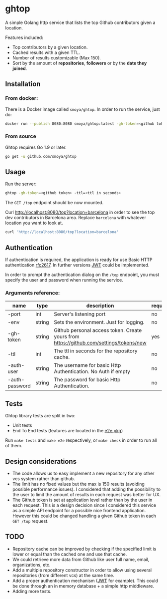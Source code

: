 # ghtop

A simple Golang http service that lists the top Github contributors given a location.

Features included:

* Top contributors by a given location.
* Cached results with a given TTL.
* Number of results customizable (Max 150).
* Sort by the amount of **repositories**, **followers** or by the **date they joined**. 

## Installation

### From docker:

There is a Docker image called `smoya/ghtop`. In order to run the service, just do:

```bash
docker run --publish 8080:8080 smoya/ghtop:latest -gh-token=<github token>
```

### From source

Ghtop requires Go 1.9 or later.
```bash
go get -u github.com/smoya/ghtop
```

## Usage

Run the server:

```bash
ghtop -gh-token=<github token> -ttl=<ttl in seconds>
```

The `GET /top` endpoint should be now mounted.

Curl [http://localhost:8080/top?location=barcelona](http://localhost:8080/top?location=barcelona) in order to see the top dev contributors in Barcelona area.
Replace `barcelona` with whatever location you want to look at. 

```bash
curl 'http://localhost:8080/top?location=barcelona'
```

## Authentication

If authentication is required, the application is ready for use Basic HTTP authentication [rfc2617](https://tools.ietf.org/html/rfc2617).
In further versions [JWT](https://jwt.io) could be implemented.

In order to prompt the authentication dialog on the `/top` endpoint, you must specify the user and password when running the service.

### Arguments reference:

| name           | type   | description                                                                             | required | default |
|----------------|--------|-----------------------------------------------------------------------------------------|----------|---------|
| -port          | int    | Server's listening port                                                                 | no       | 8080    |
| -env           | string | Sets the environment. Just for logging.                                                 | no       | prod    |
| -gh-token      | string | Github personal access token.  Create yours from https://github.com/settings/tokens/new | yes      |         |
| -ttl           | int    | The ttl in seconds for the repository cache.                                            | no       | 300     |
| -auth-user     | string | The username for basic Http Authentication. No Auth if empty                            | no       |         |
| -auth-password | string | The password for basic Http Authentication.                                             | no       |         |

## Tests

Ghtop library tests are split in two:

* Unit tests
* End To End tests (features are located in the [e2e pkg](pkg/e2e/features))

Run `make tests` and `make e2e` respectively, or `make check` in order to run all of them.

## Design considerations

* The code allows us to easy implement a new repository for any other vcs system rather than github.
* The limit has no fixed values but the max is 150 results (avoiding possible performance issues). I considered that adding the possibility to the user to 
limit the amount of results in each request was better for UX.
* The Github token is set at application level rather than by the user in each request. 
This is a design decision since I considered this service as a simple API endpoint for a possible nice frontend application.
However this could be changed handling a given Github token in each `GET /top` request.  

## TODO

* Repository cache can be improved by checking if the specified limit is lower or equal than the cached one and use that cache.
* We could retrieve more data from Github like user full name, email, organizations, etc. 
* Add a multiple repository constructor in order to allow using several repositories (from different vcs) at the same time.
* Add a proper authentication mechanism ([JWT](https://jwt.io) for example). This could be done through an in memory database + a simple http middleware.
* Adding more tests.
